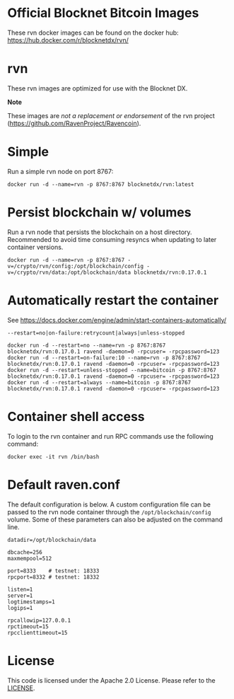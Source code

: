 Official Blocknet Bitcoin Images
=================================

These rvn docker images can be found on the docker hub: https://hub.docker.com/r/blocknetdx/rvn/

rvn
========

These rvn images are optimized for use with the Blocknet DX.

**Note**

These images are _not a replacement or endorsement_ of the rvn project (https://github.com/RavenProject/Ravencoin).


Simple
======

Run a simple rvn node on port 8767:
```
docker run -d --name=rvn -p 8767:8767 blocknetdx/rvn:latest
```


Persist blockchain w/ volumes
=============================

Run a rvn node that persists the blockchain on a host directory. Recommended to avoid time consuming resyncs when updating to later container versions.
```
docker run -d --name=rvn -p 8767:8767 -v=/crypto/rvn/config:/opt/blockchain/config -v=/crypto/rvn/data:/opt/blockchain/data blocknetdx/rvn:0.17.0.1
```


Automatically restart the container
===================================

See https://docs.docker.com/engine/admin/start-containers-automatically/

`--restart=no|on-failure:retrycount|always|unless-stopped`

```
docker run -d --restart=no --name=rvn -p 8767:8767 blocknetdx/rvn:0.17.0.1 ravend -daemon=0 -rpcuser= -rpcpassword=123
docker run -d --restart=on-failure:10 --name=rvn -p 8767:8767 blocknetdx/rvn:0.17.0.1 ravend -daemon=0 -rpcuser= -rpcpassword=123
docker run -d --restart=unless-stopped --name=bitcoin -p 8767:8767 blocknetdx/rvn:0.17.0.1 ravend -daemon=0 -rpcuser= -rpcpassword=123
docker run -d --restart=always --name=bitcoin -p 8767:8767 blocknetdx/rvn:0.17.0.1 ravend -daemon=0 -rpcuser= -rpcpassword=123
```


Container shell access
======================

To login to the rvn container and run RPC commands use the following command:
```
docker exec -it rvn /bin/bash
```


Default raven.conf
=====================

The default configuration is below. A custom configuration file can be passed to the rvn  node container through the `/opt/blockchain/config` volume. Some of these parameters can also be adjusted on the command line.
```
datadir=/opt/blockchain/data

dbcache=256
maxmempool=512

port=8333    # testnet: 18333
rpcport=8332 # testnet: 18332

listen=1
server=1
logtimestamps=1
logips=1

rpcallowip=127.0.0.1
rpctimeout=15
rpcclienttimeout=15
```


License
=======

This code is licensed under the Apache 2.0 License. Please refer to the [LICENSE](https://github.com/BlocknetDX/dockerimages/blob/master/LICENSE).